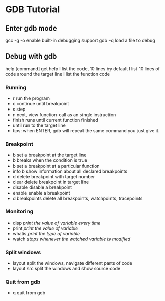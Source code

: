 # GDB Tutorial

## Enter gdb mode

gcc -g <source file> -o <output file>      enable built-in debugging support
gdb -q <file>           load a file to debug

## Debug with gdb

help [command]          get help
l                       list the code, 10 lines by default
l <num>                 list 10 lines of code around the target line
l <function>            list the function code

### Running

* r                     run the program
* c                     continue until breakpoint
* s                     step
* n                     next, view function-call as an single instruction
* finish                runs until current function finished
* until <line>          run to the target line
* tips: when ENTER, gdb will repeat the same command you just give it.

### Breakpoint

* b <line>              set a breakpoint at the target line
* b <line> <condition>  breaks when the condition is true
* b <function>          set a breakpoint at a particular function
* info b                show information about all declared breakpoints
* d <breakpoint>        delete breakpoint with target number
* clear <line>          delete breakpoint in target line
* disable <breakpoint>  disable a breakpoint
* enable <breakpoint>   enable a breakpoint
* d breakpoints         delete all breakpoints, watchpoints, tracepoints

### Monitoring

* disp <var>            print the value of variable every time
* print <var>           print the value of variable
* whatis <var>          print the type of variable
* watch <var>           stops whenever the watched variable is modified

### Split windows

* layout                split the windows, navigate different parts of code
* layout  src           split the windows and show source code 

### Quit from gdb

* q                     quit from gdb
